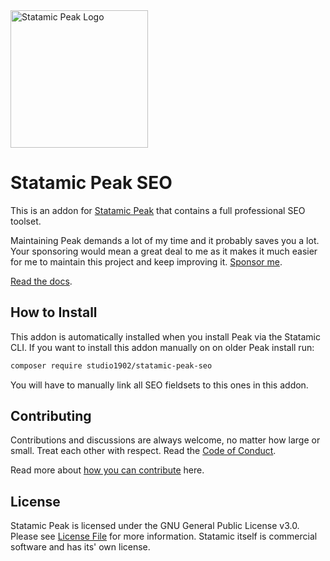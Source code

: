 <img class="margin-bottom: 1rem;" src="https://cdn.studio1902.nl/assets/statamic-peak/statamic-peak-logo.png?v=4" width="220" alt="Statamic Peak Logo" />

# Statamic Peak SEO

This is an addon for [Statamic Peak](https://github.com/studio1902/statamic-peak) that contains a full professional SEO toolset.

Maintaining Peak demands a lot of my time and it probably saves you a lot. Your sponsoring would mean a great deal to me as it makes it much easier for me to maintain this project and keep improving it. [Sponsor me](https://github.com/sponsors/studio1902).

[Read the docs](https://peak.1902.studio).

## How to Install

This addon is automatically installed when you install Peak via the Statamic CLI. If you want to install this addon manually on on older Peak install run:

``` bash
composer require studio1902/statamic-peak-seo
```

You will have to manually link all SEO fieldsets to this ones in this addon.

## Contributing
Contributions and discussions are always welcome, no matter how large or small. Treat each other with respect. Read the [Code of Conduct](https://github.com/studio1902/statamic-peak-commands/blob/main/.github/CODE_OF_CONDUCT.md).

Read more about [how you can contribute](https://peak.1902.studio/other/contributing.html) here.

## License
Statamic Peak is licensed under the GNU General Public License v3.0. Please see [License File](LICENSE.md) for more information. Statamic itself is commercial software and has its' own license.

